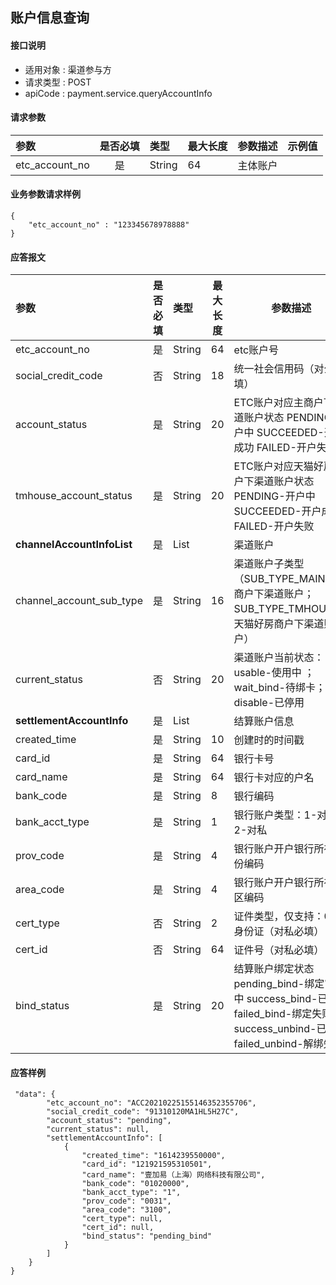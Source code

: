 ## 账户信息查询

#### 接口说明
* 适用对象 : 渠道参与方
* 请求类型 : POST
* apiCode : payment.service.queryAccountInfo

#### 请求参数
| 参数 | 是否必填 | 类型 | 最大长度 | 参数描述 | 示例值 |
|:----|:-------:|:-----|:-------|:--------|:------|
| etc_account_no | 是 | String | 64 | 主体账户 |  |

#### 业务参数请求样例
```
{
	"etc_account_no" : "123345678978888"
}
```

#### 应答报文

| 参数 | 是否必填 | 类型 | 最大长度 | 参数描述 | 示例值 |
|:----|:----|:--------|---------|---------|---------|
| etc_account_no | 是 | String | 64 | etc账户号 |  |
| social_credit_code | 否 | String | 18 | 统一社会信用码（对公必填） | |
| account_status | 是 | String | 20 | ETC账户对应主商户下渠道账户状态 PENDING-开户中 SUCCEEDED-开户成功 FAILED-开户失败 | |
| tmhouse_account_status | 是 | String | 20 | ETC账户对应天猫好房商户下渠道账户状态 PENDING-开户中 SUCCEEDED-开户成功 FAILED-开户失败 | |
| <b>channelAccountInfoList</b>   | 是       | List |        | 渠道账户                                                |
| channel_account_sub_type     | 是       | String | 16       | 渠道账户子类型（SUB_TYPE_MAIN：主商户下渠道账户；SUB_TYPE_TMHOUSE：天猫好房商户下渠道账户）                     |
| current_status | 否 | String | 20 | 渠道账户当前状态：usable-使用中 ；wait_bind-待绑卡；disable-已停用 | |
| <b>settlementAccountInfo</b>  | 是 | List |  | 结算账户信息 | |
| created_time | 是 | String    | 10 | 创建时的时间戳 |  |
| card_id            | 是       | String | 64       | 银行卡号                                |  |
| card_name          | 是       | String | 64       | 银行卡对应的户名                        | |
| bank_code          | 是       | String | 8        | 银行编码                                | |
| bank_acct_type     | 是       | String | 1        | 银行账户类型：1-对公；2-对私            | |
| prov_code          | 是       | String | 4        | 银行账户开户银行所在省份编码            | |
| area_code          | 是       | String | 4        | 银行账户开户银行所在地区编码            | |
| cert_type          | 否       | String | 2        | 证件类型，仅支持：00-身份证（对私必填） | |
| cert_id            | 否       | String | 64       | 证件号（对私必填）                      | |
| bind_status | 是 | String | 20 | 结算账户绑定状态 pending_bind-绑定审核中 success_bind-已绑定 failed_bind-绑定失败 success_unbind-已解绑 failed_unbind-解绑失败 | |

#### 应答样例

```
 "data": {
        "etc_account_no": "ACC20210225155146352355706",
        "social_credit_code": "91310120MA1HL5H27C",
        "account_status": "pending",
        "current_status": null,
        "settlementAccountInfo": [
            {
                "created_time": "1614239550000",
                "card_id": "121921595310501",
                "card_name": "壹加易（上海）网络科技有限公司",
                "bank_code": "01020000",
                "bank_acct_type": "1",
                "prov_code": "0031",
                "area_code": "3100",
                "cert_type": null,
                "cert_id": null,
                "bind_status": "pending_bind"
            }
        ]
    }
}
```
